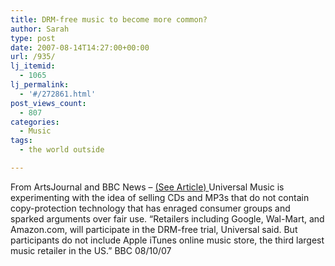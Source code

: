 ```yaml
---
title: DRM-free music to become more common?
author: Sarah
type: post
date: 2007-08-14T14:27:00+00:00
url: /935/
lj_itemid:
  - 1065
lj_permalink:
  - '#/272861.html'
post_views_count:
  - 807
categories:
  - Music
tags:
  - the world outside

---
```

<div>
  From ArtsJournal and BBC News &#8211; <a href="http://news.bbc.co.uk/2/hi/business/6939807.stm">(See Article) </a>Universal Music is experimenting with the idea of selling CDs and MP3s that do not contain copy-protection technology that has enraged consumer groups and sparked arguments over fair use. &#8220;Retailers including Google, Wal-Mart, and Amazon.com, will participate in the DRM-free trial, Universal said. But participants do not include Apple iTunes online music store, the third largest music retailer in the US.&#8221; BBC 08/10/07
</div>
